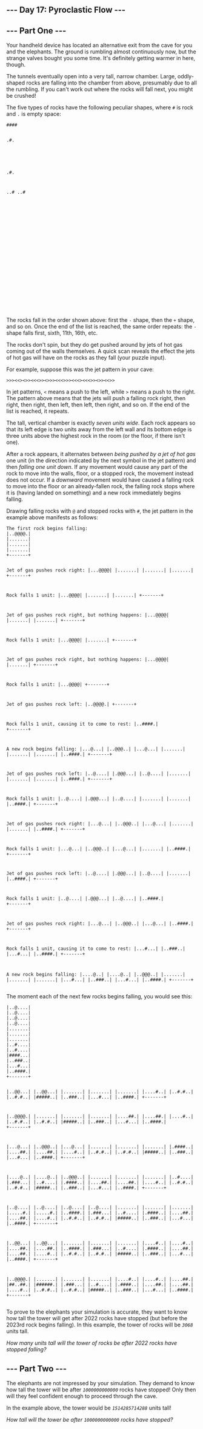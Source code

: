 <main>
<article class="day-desc"><h1>--- Day 17: Pyroclastic Flow ---</h1><h2>--- Part One ---</h2><p>Your handheld device has located an alternative exit from the cave for you and the elephants.  The ground is rumbling almost continuously now, but the strange valves bought you some time. It's definitely getting warmer in here, though.</p>
<p>The tunnels eventually open into a very tall, narrow chamber. Large, oddly-shaped rocks are falling into the chamber from above, presumably due to all the rumbling. If you can't work out where the rocks will fall next, you might be <span title="I am the man who arranges the blocks / that descend upon me from up above!">crushed</span>!</p>
<p>The five types of rocks have the following peculiar shapes, where <code>#</code> is rock and <code>.</code> is empty space:</p>
<pre><code>####

.#.
###
.#.

..#
..#
###

#
#
#
#

##
##
</code></pre>
<p>The rocks fall in the order shown above: first the <code>-</code> shape, then the <code>+</code> shape, and so on. Once the end of the list is reached, the same order repeats: the <code>-</code> shape falls first, sixth, 11th, 16th, etc.</p>
<p>The rocks don't spin, but they do get pushed around by jets of hot gas coming out of the walls themselves. A quick scan reveals the effect the jets of hot gas will have on the rocks as they fall (your puzzle input).</p>
<p>For example, suppose this was the jet pattern in your cave:</p>
<pre><code>&gt;&gt;&gt;&lt;&lt;&gt;&lt;&gt;&gt;&lt;&lt;&lt;&gt;&gt;&lt;&gt;&gt;&gt;&lt;&lt;&lt;&gt;&gt;&gt;&lt;&lt;&lt;&gt;&lt;&lt;&lt;&gt;&gt;&lt;&gt;&gt;&lt;&lt;&gt;&gt;
</code></pre>
<p>In jet patterns, <code>&lt;</code> means a push to the left, while <code>&gt;</code> means a push to the right. The pattern above means that the jets will push a falling rock right, then right, then right, then left, then left, then right, and so on. If the end of the list is reached, it repeats.</p>
<p>The tall, vertical chamber is exactly <em>seven units wide</em>. Each rock appears so that its left edge is two units away from the left wall and its bottom edge is three units above the highest rock in the room (or the floor, if there isn't one).</p>
<p>After a rock appears, it alternates between <em>being pushed by a jet of hot gas</em> one unit (in the direction indicated by the next symbol in the jet pattern) and then <em>falling one unit down</em>. If any movement would cause any part of the rock to move into the walls, floor, or a stopped rock, the movement instead does not occur. If a <em>downward</em> movement would have caused a falling rock to move into the floor or an already-fallen rock, the falling rock stops where it is (having landed on something) and a new rock immediately begins falling.</p>
<p>Drawing falling rocks with <code>@</code> and stopped rocks with <code>#</code>, the jet pattern in the example above manifests as follows:</p>
<pre><code>The first rock begins falling:
|..@@@@.|
|.......|
|.......|
|.......|
+-------+

Jet of gas pushes rock right:
|...@@@@|
|.......|
|.......|
|.......|
+-------+

Rock falls 1 unit:
|...@@@@|
|.......|
|.......|
+-------+

Jet of gas pushes rock right, but nothing happens:
|...@@@@|
|.......|
|.......|
+-------+

Rock falls 1 unit:
|...@@@@|
|.......|
+-------+

Jet of gas pushes rock right, but nothing happens:
|...@@@@|
|.......|
+-------+

Rock falls 1 unit:
|...@@@@|
+-------+

Jet of gas pushes rock left:
|..@@@@.|
+-------+

Rock falls 1 unit, causing it to come to rest:
|..####.|
+-------+

A new rock begins falling:
|...@...|
|..@@@..|
|...@...|
|.......|
|.......|
|.......|
|..####.|
+-------+

Jet of gas pushes rock left:
|..@....|
|.@@@...|
|..@....|
|.......|
|.......|
|.......|
|..####.|
+-------+

Rock falls 1 unit:
|..@....|
|.@@@...|
|..@....|
|.......|
|.......|
|..####.|
+-------+

Jet of gas pushes rock right:
|...@...|
|..@@@..|
|...@...|
|.......|
|.......|
|..####.|
+-------+

Rock falls 1 unit:
|...@...|
|..@@@..|
|...@...|
|.......|
|..####.|
+-------+

Jet of gas pushes rock left:
|..@....|
|.@@@...|
|..@....|
|.......|
|..####.|
+-------+

Rock falls 1 unit:
|..@....|
|.@@@...|
|..@....|
|..####.|
+-------+

Jet of gas pushes rock right:
|...@...|
|..@@@..|
|...@...|
|..####.|
+-------+

Rock falls 1 unit, causing it to come to rest:
|...#...|
|..###..|
|...#...|
|..####.|
+-------+

A new rock begins falling:
|....@..|
|....@..|
|..@@@..|
|.......|
|.......|
|.......|
|...#...|
|..###..|
|...#...|
|..####.|
+-------+
</code></pre>
<p>The moment each of the next few rocks begins falling, you would see this:</p>
<pre><code>|..@....|
|..@....|
|..@....|
|..@....|
|.......|
|.......|
|.......|
|..#....|
|..#....|
|####...|
|..###..|
|...#...|
|..####.|
+-------+

|..@@...|
|..@@...|
|.......|
|.......|
|.......|
|....#..|
|..#.#..|
|..#.#..|
|#####..|
|..###..|
|...#...|
|..####.|
+-------+

|..@@@@.|
|.......|
|.......|
|.......|
|....##.|
|....##.|
|....#..|
|..#.#..|
|..#.#..|
|#####..|
|..###..|
|...#...|
|..####.|
+-------+

|...@...|
|..@@@..|
|...@...|
|.......|
|.......|
|.......|
|.####..|
|....##.|
|....##.|
|....#..|
|..#.#..|
|..#.#..|
|#####..|
|..###..|
|...#...|
|..####.|
+-------+

|....@..|
|....@..|
|..@@@..|
|.......|
|.......|
|.......|
|..#....|
|.###...|
|..#....|
|.####..|
|....##.|
|....##.|
|....#..|
|..#.#..|
|..#.#..|
|#####..|
|..###..|
|...#...|
|..####.|
+-------+

|..@....|
|..@....|
|..@....|
|..@....|
|.......|
|.......|
|.......|
|.....#.|
|.....#.|
|..####.|
|.###...|
|..#....|
|.####..|
|....##.|
|....##.|
|....#..|
|..#.#..|
|..#.#..|
|#####..|
|..###..|
|...#...|
|..####.|
+-------+

|..@@...|
|..@@...|
|.......|
|.......|
|.......|
|....#..|
|....#..|
|....##.|
|....##.|
|..####.|
|.###...|
|..#....|
|.####..|
|....##.|
|....##.|
|....#..|
|..#.#..|
|..#.#..|
|#####..|
|..###..|
|...#...|
|..####.|
+-------+

|..@@@@.|
|.......|
|.......|
|.......|
|....#..|
|....#..|
|....##.|
|##..##.|
|######.|
|.###...|
|..#....|
|.####..|
|....##.|
|....##.|
|....#..|
|..#.#..|
|..#.#..|
|#####..|
|..###..|
|...#...|
|..####.|
+-------+
</code></pre>
<p>To prove to the elephants your simulation is accurate, they want to know how tall the tower will get after 2022 rocks have stopped (but before the 2023rd rock begins falling). In this example, the tower of rocks will be <code><em>3068</em></code> units tall.</p>
<p><em>How many units tall will the tower of rocks be after 2022 rocks have stopped falling?</em></p>
</article>
<article class="day-desc"><h2 id="part2">--- Part Two ---</h2><p>The elephants are not impressed by your simulation. They demand to know how tall the tower will be after <code><em>1000000000000</em></code> rocks have stopped! Only then will they feel confident enough to proceed through the cave.</p>
<p>In the example above, the tower would be <code><em>1514285714288</em></code> units tall!</p>
<p><em>How tall will the tower be after <code>1000000000000</code> rocks have stopped?</em></p>
</article>
</main>
